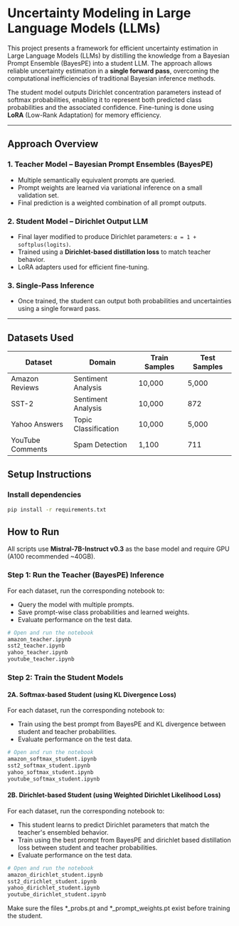 # Uncertainty Modeling in Large Language Models (LLMs)

This project presents a framework for efficient uncertainty estimation in Large Language Models (LLMs) by distilling the knowledge from a Bayesian Prompt Ensemble (BayesPE) into a student LLM. The approach allows reliable uncertainty estimation in a **single forward pass**, overcoming the computational inefficiencies of traditional Bayesian inference methods.

The student model outputs Dirichlet concentration parameters instead of softmax probabilities, enabling it to represent both predicted class probabilities and the associated confidence. Fine-tuning is done using **LoRA** (Low-Rank Adaptation) for memory efficiency.

---

## Approach Overview

### 1. **Teacher Model – Bayesian Prompt Ensembles (BayesPE)**
- Multiple semantically equivalent prompts are queried.
- Prompt weights are learned via variational inference on a small validation set.
- Final prediction is a weighted combination of all prompt outputs.

### 2. **Student Model – Dirichlet Output LLM**
- Final layer modified to produce Dirichlet parameters: `α = 1 + softplus(logits)`.
- Trained using a **Dirichlet-based distillation loss** to match teacher behavior.
- LoRA adapters used for efficient fine-tuning.

### 3. **Single-Pass Inference**
- Once trained, the student can output both probabilities and uncertainties using a single forward pass.

---

## Datasets Used

| Dataset            | Domain               | Train Samples | Test Samples |
|--------------------|----------------------|---------------|--------------|
| Amazon Reviews     | Sentiment Analysis   | 10,000        | 5,000        |
| SST-2              | Sentiment Analysis   | 10,000        | 872          |
| Yahoo Answers      | Topic Classification | 10,000        | 5,000        |
| YouTube Comments   | Spam Detection       | 1,100         | 711          |

## Setup Instructions

### Install dependencies

```bash
pip install -r requirements.txt
```
## How to Run

All scripts use **Mistral-7B-Instruct v0.3** as the base model and require GPU (A100 recommended ~40GB).

### Step 1: Run the Teacher (BayesPE) Inference

For each dataset, run the corresponding notebook to:
- Query the model with multiple prompts.
- Save prompt-wise class probabilities and learned weights.
- Evaluate performance on the test data.

```bash
# Open and run the notebook
amazon_teacher.ipynb
sst2_teacher.ipynb
yahoo_teacher.ipynb
youtube_teacher.ipynb
```
### Step 2: Train the Student Models
#### 2A. Softmax-based Student (using KL Divergence Loss)

For each dataset, run the corresponding notebook to:
- Train using the best prompt from BayesPE and KL divergence between student and teacher probabilities.
- Evaluate performance on the test data.
  
```bash
# Open and run the notebook
amazon_softmax_student.ipynb
sst2_softmax_student.ipynb
yahoo_softmax_student.ipynb
youtube_softmax_student.ipynb
```
#### 2B. Dirichlet-based Student (using Weighted Dirichlet Likelihood Loss)

For each dataset, run the corresponding notebook to:
- This student learns to predict Dirichlet parameters that match the teacher's ensembled behavior.
- Train using the best prompt from BayesPE and dirichlet based distillation loss between student and teacher probabilities.
- Evaluate performance on the test data.

```bash
# Open and run the notebook
amazon_dirichlet_student.ipynb
sst2_dirichlet_student.ipynb
yahoo_dirichlet_student.ipynb
youtube_dirichlet_student.ipynb
```
Make sure the files *_probs.pt and *_prompt_weights.pt exist before training the student.
